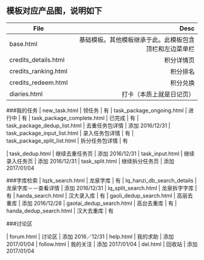 模板对应产品图，说明如下
----

| File | Desc |
|----|----:|
| base.html | 基础模板。其他模板继承于此。此模板包含顶栏和左边菜单栏 |  有
| credits_details.html | 积分详情页 | 有
| credits_ranking.html | 积分排名 |   有
| credits_redeem.html | 积分兑换 |    有
| diaries.html | 打卡（本质上就是日记页） |  有
###我的任务
| new_task.html | 领任务 |  有
| task_package_ongoing.html | 进行中 |   有
| task_package_complete.html | 已完成 |  有
| task_package_dedup_list.html | 去重任务包详情 |  添加  2016/12/31
| task_package_input_list.html | 录入任务包详情 |  有
| task_package_split_list.html | 拆分任务包详情 |  有

| task_dedup.html | 继续去重任务页 |     添加  2016/12/31
| task_input.html | 继续录入任务页 |     添加  2016/12/31
| task_split.html | 继续拆分任务页 |     添加  2017/01/04

###字库检索
| lqzk_search.html | 龙泉字库 |  有
| lq_hanzi_db_search_details | 龙泉字库－－查看详情 |  添加 2016/12/31
| lq_split_search.html | 龙泉拆字字库 | 有
| handa_search.html | 汉大录入库 |      有
| gaoli_dedup_search.html | 高丽去重库 |  添加  2016/12/28
| gaotai_dedup_search.html | 高台去重库 | 有
| handa_dedup_search.html | 汉大去重库 |  有

###讨论区

| forum.html | 讨论区 |    添加   2016／12/31
| help.html | 我的求助 |	  添加   2017/01/04
| follow.html | 我的关注 | 添加   2017/01/04
| del.html | 回收站 |	  添加   2017/01/04
